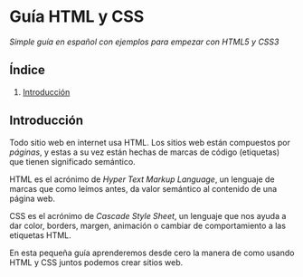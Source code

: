 # Guía HTML y CSS

*Simple guía en español con ejemplos para empezar con HTML5 y CSS3*

## <a name='INDEX'>Índice</a>

  1. [Introducción](#introduccion)

## <a name='introduccion'>Introducción</a>

Todo sitio web en internet usa HTML. Los sitios web están compuestos por *páginas*, y estas a su vez están hechas de marcas de código (etiquetas) que tienen significado semántico.

HTML es el acrónimo de *Hyper Text Markup Language*, un lenguaje de marcas que como leímos antes, da valor semántico al contenido de una página web.

CSS es el acrónimo de *Cascade Style Sheet*, un lenguaje que nos ayuda a dar color, borders, margen, animación o cambiar de comportamiento a las etiquetas HTML.

En esta pequeña guía aprenderemos desde cero la manera de como usando HTML y CSS juntos podemos crear sitios web.